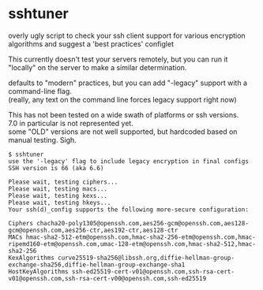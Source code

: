 # sshtuner
overly ugly script to check your ssh client support for various encryption algorithms and suggest a 'best practices' configlet

This currently doesn't test your servers remotely, but you can run it "locally" on the server to make a similar determination.

defaults to "modern" practices, but you can add "-legacy" support with a command-line flag.  
(really, any text on the command line forces legacy support right now)

This has not been tested on a wide swath of platforms or ssh versions.  
  7.0 in particular is not represented yet.  
  some "OLD" versions are not well supported, but hardcoded based on manual testing.  Sigh.  
  

    $ sshtuner
    use the '-legacy' flag to include legacy encryption in final configs
    SSH version is 66 (aka 6.6)  
    
    Please wait, testing ciphers...
    Please wait, testing macs...  
    Please wait, testing kexs...
    Please wait, testing hkeys...
    Your ssh(d)_config supports the following more-secure configuration:
    
    Ciphers chacha20-poly1305@openssh.com,aes256-gcm@openssh.com,aes128-gcm@openssh.com,aes256-ctr,aes192-ctr,aes128-ctr
    MACs hmac-sha2-512-etm@openssh.com,hmac-sha2-256-etm@openssh.com,hmac-ripemd160-etm@openssh.com,umac-128-etm@openssh.com,hmac-sha2-512,hmac-sha2-256
    KexAlgorithms curve25519-sha256@libssh.org,diffie-hellman-group-exchange-sha256,diffie-hellman-group-exchange-sha1
    HostKeyAlgorithms ssh-ed25519-cert-v01@openssh.com,ssh-rsa-cert-v01@openssh.com,ssh-rsa-cert-v00@openssh.com,ssh-ed25519
    


